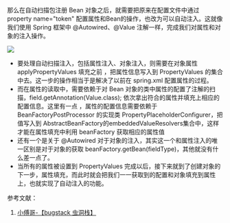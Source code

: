 那么在自动扫描包注册 Bean 对象之后，就需要把原来在配置文件中通过 property name="token" 配置属性和Bean的操作，也改为可以自动注入。这就像我们使用 Spring 框架中 @Autowired、@Value 注解一样，完成我们对属性和对象的注入操作。

![](https://bugstack.cn/assets/images/spring/spring-15-01.png)

- 要处理自动扫描注入，包括属性注入、对象注入，则需要在对象属性 applyPropertyValues 填充之前 ，把属性信息写入到 PropertyValues 的集合中去。这一步的操作相当于是解决了以前在 spring.xml 配置属性的过程。
- 而在属性的读取中，需要依赖于对 Bean 对象的类中属性的配置了注解的扫描，field.getAnnotation(Value.class); 依次拿出符合的属性并填充上相应的配置信息。这里有一点 ，属性的配置信息需要依赖于 BeanFactoryPostProcessor 的实现类 PropertyPlaceholderConfigurer，把值写入到 AbstractBeanFactory的embeddedValueResolvers集合中，这样才能在属性填充中利用 beanFactory 获取相应的属性值
- 还有一个是关于 @Autowired 对于对象的注入，其实这一个和属性注入的唯一区别是对于对象的获取 beanFactory.getBean(fieldType)，其他就没有什么差一点了。
- 当所有的属性被设置到 PropertyValues 完成以后，接下来就到了创建对象的下一步，属性填充，而此时就会把我们一一获取到的配置和对象填充到属性上，也就实现了自动注入的功能。

参考文献：

1. [小傅哥-【bugstack 虫洞栈】](https://bugstack.cn/)